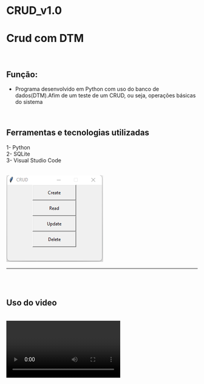 # CRUD_v1.0

# Crud com DTM
<br>

## Função:

* Programa desenvolvido em Python com uso do banco de dados(DTM).Afim de um teste de um CRUD, ou seja, operações básicas do sistema

<br>

## Ferramentas e tecnologias utilizadas

1- Python <br>
2- SQLite <br>
3- Visual Studio Code

<br>

<img src="home.png">
<hr>
<br>
<br>

## Uso do video
<br>
<video src="https://user-images.githubusercontent.com/102334175/204621849-88d65660-d2db-4f6f-b301-6c1f69b71b2c.webm" controls="controls">Uso do programa</video>

